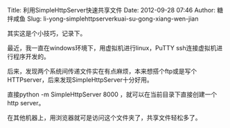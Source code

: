 Title: 利用SimpleHttpServer快速共享文件
Date: 2012-09-28 07:46
Author: 糖拌咸鱼
Slug: li-yong-simplehttpserverkuai-su-gong-xiang-wen-jian

其实这是个小技巧，记录下。

</p>

最近，我一直在windows环境下，用虚拟机进行linux，PuTTY
ssh连接虚拟机进行程序开发的。

</p>

后来，发现两个系统间传递文件实在有点麻烦，本来想搭个ftp或是写个HTTPserver，后来发现SimpleHttpServer十分好用。

</p>

直接python -m SimpleHttpServer 8000 ，就可以在当前目录下直接创建一个http
server。

</p>

在其他机器上，用浏览器就可是访问这个文件夹了，共享文件轻松多了。

</p>

